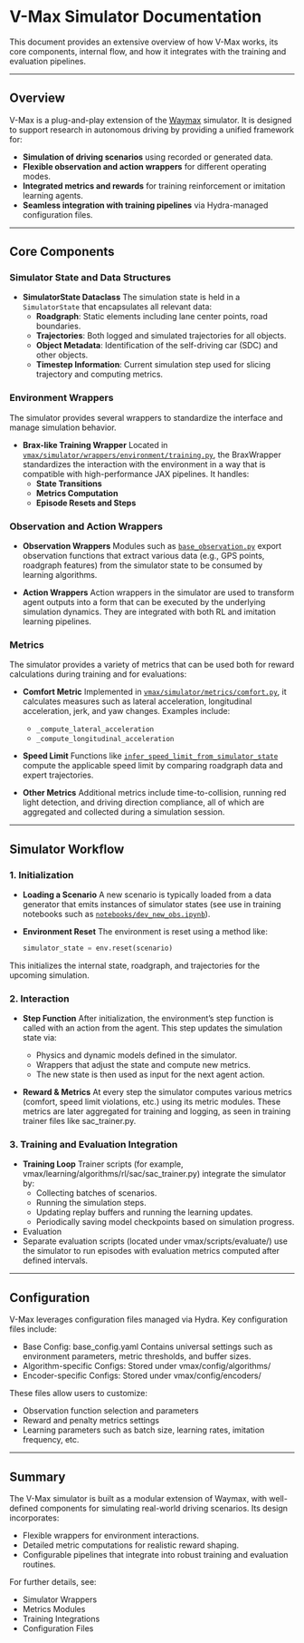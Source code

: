 # V-Max Simulator Documentation

This document provides an extensive overview of how V-Max works, its core components, internal flow, and how it integrates with the training and evaluation pipelines.

---

## Overview

V-Max is a plug-and-play extension of the [Waymax](https://github.com/waymo-research/waymax) simulator. It is designed to support research in autonomous driving by providing a unified framework for:

- **Simulation of driving scenarios** using recorded or generated data.
- **Flexible observation and action wrappers** for different operating modes.
- **Integrated metrics and rewards** for training reinforcement or imitation learning agents.
- **Seamless integration with training pipelines** via Hydra-managed configuration files.

---

## Core Components

### Simulator State and Data Structures

- **SimulatorState Dataclass**
  The simulation state is held in a `SimulatorState`  that encapsulates all relevant data:
  - **Roadgraph**: Static elements including lane center points, road boundaries.
  - **Trajectories**: Both logged and simulated trajectories for all objects.
  - **Object Metadata**: Identification of the self-driving car (SDC) and other objects.
  - **Timestep Information**: Current simulation step used for slicing trajectory and computing metrics.

### Environment Wrappers

The simulator provides several wrappers to standardize the interface and manage simulation behavior.

- **Brax-like Training Wrapper**
  Located in [`vmax/simulator/wrappers/environment/training.py`](vmax/simulator/wrappers/environment/training.py), the BraxWrapper standardizes the interaction with the environment in a way that is compatible with high-performance JAX pipelines. It handles:
  - **State Transitions**
  - **Metrics Computation**
  - **Episode Resets and Steps**

### Observation and Action Wrappers

- **Observation Wrappers**
  Modules such as [`base_observation.py`](vmax/simulator/wrappers/observation/base_observation.py) export observation functions that extract various data (e.g., GPS points, roadgraph features) from the simulator state to be consumed by learning algorithms.

- **Action Wrappers**
  Action wrappers in the simulator are used to transform agent outputs into a form that can be executed by the underlying simulation dynamics. They are integrated with both RL and imitation learning pipelines.

### Metrics

The simulator provides a variety of metrics that can be used both for reward calculations during training and for evaluations:

- **Comfort Metric**
  Implemented in [`vmax/simulator/metrics/comfort.py`](vmax/simulator/metrics/comfort.py), it calculates measures such as lateral acceleration, longitudinal acceleration, jerk, and yaw changes. Examples include:
  - `_compute_lateral_acceleration`
  - `_compute_longitudinal_acceleration`

- **Speed Limit**
  Functions like [`infer_speed_limit_from_simulator_state`](vmax/simulator/metrics/speed_limit.py) compute the applicable speed limit by comparing roadgraph data and expert trajectories.

- **Other Metrics**
  Additional metrics include time-to-collision, running red light detection, and driving direction compliance, all of which are aggregated and collected during a simulation session.

---

## Simulator Workflow

### 1. Initialization

- **Loading a Scenario**
  A new scenario is typically loaded from a data generator that emits instances of simulator states (see use in training notebooks such as [`notebooks/dev_new_obs.ipynb`](notebooks/dev_new_obs.ipynb)).

- **Environment Reset**
  The environment is reset using a method like:
  ```python
  simulator_state = env.reset(scenario)

This initializes the internal state, roadgraph, and trajectories for the upcoming simulation.

### 2. Interaction

- **Step Function**
    After initialization, the environment’s step function is called with an action from the agent. This step updates the simulation state via:
    - Physics and dynamic models defined in the simulator.
    - Wrappers that adjust the state and compute new metrics.
    - The new state is then used as input for the next agent action.

- **Reward & Metrics**
At every step the simulator computes various metrics (comfort, speed limit violations, etc.) using its metric modules. These metrics are later aggregated for training and logging, as seen in training trainer files like sac_trainer.py.

### 3. Training and Evaluation Integration
- **Training Loop**
Trainer scripts (for example, vmax/learning/algorithms/rl/sac/sac_trainer.py) integrate the simulator by:
    - Collecting batches of scenarios.
    - Running the simulation steps.
    - Updating replay buffers and running the learning updates.
    - Periodically saving model checkpoints based on simulation progress.
- Evaluation
- Separate evaluation scripts (located under vmax/scripts/evaluate/) use the simulator to run episodes with evaluation metrics computed after defined intervals.

---

## Configuration
V-Max leverages configuration files managed via Hydra. Key configuration files include:

- Base Config: base_config.yaml
    Contains universal settings such as environment parameters, metric thresholds, and buffer sizes.
- Algorithm-specific Configs: Stored under vmax/config/algorithms/
- Encoder-specific Configs: Stored under vmax/config/encoders/

These files allow users to customize:

- Observation function selection and parameters
- Reward and penalty metrics settings
- Learning parameters such as batch size, learning rates, imitation frequency, etc.


---

## Summary
The V-Max simulator is built as a modular extension of Waymax, with well-defined components for simulating real-world driving scenarios. Its design incorporates:

- Flexible wrappers for environment interactions.
- Detailed metric computations for realistic reward shaping.
- Configurable pipelines that integrate into robust training and evaluation routines.

For further details, see:

- Simulator Wrappers
- Metrics Modules
- Training Integrations
- Configuration Files
